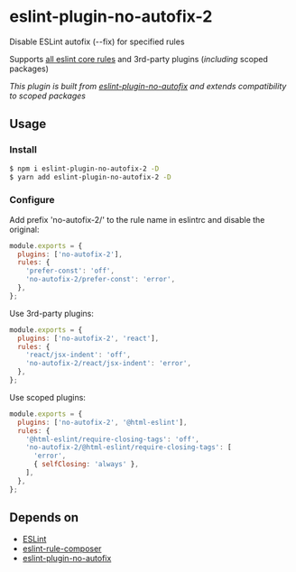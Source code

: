 # eslint-plugin-no-autofix-2

Disable ESLint autofix (--fix) for specified rules

Supports [all eslint core rules](https://eslint.org/docs/rules/) and 3rd-party
plugins (_including_ scoped packages)

_This plugin is built from
[eslint-plugin-no-autofix](https://github.com/aladdin-add/eslint-plugin/tree/master/packages/no-autofix)
and extends compatibility to scoped packages_

## Usage

### Install

```bash
$ npm i eslint-plugin-no-autofix-2 -D
$ yarn add eslint-plugin-no-autofix-2 -D
```

### Configure

Add prefix 'no-autofix-2/' to the rule name in eslintrc and disable the
original:

```js
module.exports = {
  plugins: ['no-autofix-2'],
  rules: {
    'prefer-const': 'off',
    'no-autofix-2/prefer-const': 'error',
  },
};
```

Use 3rd-party plugins:

```js
module.exports = {
  plugins: ['no-autofix-2', 'react'],
  rules: {
    'react/jsx-indent': 'off',
    'no-autofix-2/react/jsx-indent': 'error',
  },
};
```

Use scoped plugins:

```js
module.exports = {
  plugins: ['no-autofix-2', '@html-eslint'],
  rules: {
    '@html-eslint/require-closing-tags': 'off',
    'no-autofix-2/@html-eslint/require-closing-tags': [
      'error',
      { selfClosing: 'always' },
    ],
  },
};
```

## Depends on

- [ESLint](https://eslint.org)
- [eslint-rule-composer](https://github.com/not-an-aardvark/eslint-rule-composer)
- [eslint-plugin-no-autofix](https://github.com/aladdin-add/eslint-plugin/tree/master/packages/no-autofix)
